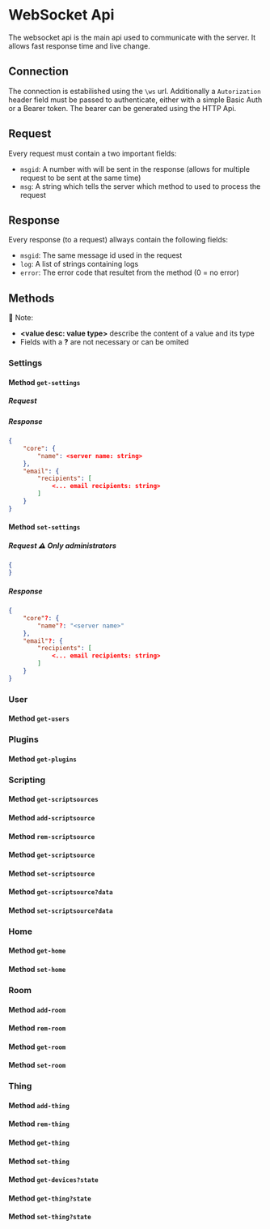 # WebSocket Api

The websocket api is the main api used to communicate with the server. It allows fast response time and live change.

## Connection

The connection is estabilished using the `\ws` url. 
Additionally a `Autorization` header field must be passed to authenticate, either with a simple Basic Auth or a Bearer token. The bearer can be generated using the HTTP Api.

## Request

Every request must contain a two important fields:
- `msgid`: A number with will be sent in the response (allows for multiple request to be sent at the same time)
- `msg`: A string which tells the server which method to used to process the request

## Response

Every response (to a request) allways contain the following fields:
- `msgid`: The same message id used in the request
- `log`: A list of strings containing logs
- `error`: The error code that resultet from the method (0 = no error)

## Methods

📓 Note:
- **\<value desc: value type\>** describe the content of a value and its type
- Fields with a **?** are not necessary or can be omited

### Settings

#### Method `get-settings`

##### Request

##### Response
```json
{
	"core": {
		"name": <server name: string>
	},
	"email": {
		"recipients": [
			<... email recipients: string>
		]
	}
}
```

#### Method `set-settings`

##### Request ⚠️ Only administrators
```json
{
}
```

##### Response
```json
{
	"core"?: {
		"name"?: "<server name>"
	},
	"email"?: {
		"recipients": [
			<... email recipients: string>
		]
	}
}
```

### User
#### Method `get-users`

### Plugins
#### Method `get-plugins`

### Scripting
#### Method `get-scriptsources`

#### Method `add-scriptsource`
#### Method `rem-scriptsource`

#### Method `get-scriptsource`
#### Method `set-scriptsource`

#### Method `get-scriptsource?data`
#### Method `set-scriptsource?data`

### Home
#### Method `get-home`
#### Method `set-home`

### Room
#### Method `add-room`
#### Method `rem-room`

#### Method `get-room`
#### Method `set-room`

### Thing
#### Method `add-thing`
#### Method `rem-thing`

#### Method `get-thing`
#### Method `set-thing`

#### Method `get-devices?state`
#### Method `get-thing?state`
#### Method `set-thing?state`
